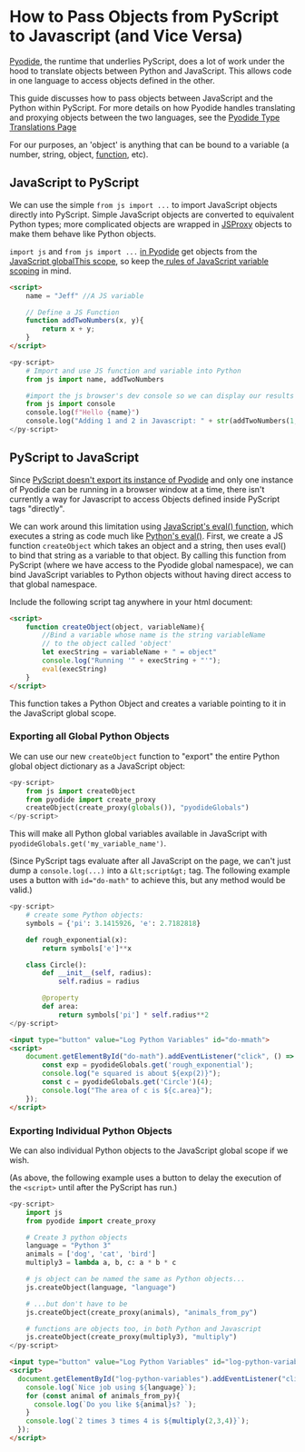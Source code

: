# How to Pass Objects from PyScript to Javascript (and Vice Versa)

[Pyodide](https://pyodide.org), the runtime that underlies PyScript, does a lot of work under the hood to translate objects between Python and JavaScript. This allows code in one language to access objects defined in the other. 

This guide discusses how to pass objects between JavaScript
and the Python within PyScript. For more details on how Pyodide handles translating and proxying objects between the two languages, see the [Pyodide Type Translations Page](https://pyodide.org/en/stable/usage/type-conversions.html)

For our purposes, an 'object' is anything that can be bound to a variable (a number, string, object, [function](https://developer.mozilla.org/en-US/docs/Glossary/First-class_Function), etc).

## JavaScript to PyScript

We can use the simple `from js import ...` to import JavaScript objects directly into PyScript. Simple JavaScript objects are converted to equivalent Python types; more complicated objects are wrapped in [JSProxy](https://pyodide.org/en/stable/usage/type-conversions.html) objects to make them behave like Python objects.

`import js` and `from js import ...` [in Pyodide](https://pyodide.org/en/stable/usage/type-conversions.html#type-translations-using-js-obj-from-py) get objects from the [JavaScript globalThis scope](https://developer.mozilla.org/en-US/docs/Web/JavaScript/Reference/Global_Objects/globalThis), so keep the[ rules of JavaScript variable scoping](https://www.freecodecamp.org/news/var-let-and-const-whats-the-difference/) in mind.

```html
<script>
    name = "Jeff" //A JS variable

    // Define a JS Function
    function addTwoNumbers(x, y){
        return x + y;
    }
</script>
```
```python
<py-script>
    # Import and use JS function and variable into Python
    from js import name, addTwoNumbers

    #import the js browser's dev console so we can display our results
    from js import console
    console.log(f"Hello {name}")
    console.log("Adding 1 and 2 in Javascript: " + str(addTwoNumbers(1, 2)))
</py-script>
```

## PyScript to JavaScript

Since [PyScript doesn't export its instance of Pyodide](https://github.com/pyscript/pyscript/issues/494) and only one instance of Pyodide can be running in a browser window at a time, there isn't currently a way for Javascript to access Objects defined inside PyScript tags "directly".

We can work around this limitation using [JavaScript's eval() function](https://developer.mozilla.org/en-US/docs/Web/JavaScript/Reference/Global_Objects/eval), which executes a string as code much like [Python's eval()](https://docs.python.org/3/library/functions.html#eval). First, we create a JS function `createObject` which takes an object and a string, then uses eval() to bind that string as a variable to that object. By calling this function from PyScript (where we have access to the Pyodide global namespace), we can bind JavaScript variables to Python objects without having direct access to that global namespace.

Include the following script tag anywhere in your html document:

```html
<script>
    function createObject(object, variableName){
        //Bind a variable whose name is the string variableName
        // to the object called 'object'
        let execString = variableName + " = object"
        console.log("Running '" + execString + "'");
        eval(execString)
    }
</script>
```

This function takes a Python Object and creates a variable pointing to it in the JavaScript global scope.

### Exporting all Global Python Objects

We can use our new `createObject` function to "export" the entire Python global object dictionary as a JavaScript object:

```python
<py-script>
    from js import createObject
    from pyodide import create_proxy
    createObject(create_proxy(globals()), "pyodideGlobals")
</py-script>
```
This will make all Python global variables available in JavaScript with `pyodideGlobals.get('my_variable_name')`.

(Since PyScript tags evaluate after all JavaScript on the page, we can't just dump a `console.log(...)` into a `&lt;script&gt;` tag. The following example uses a button with `id="do-math"` to achieve this, but any method would be valid.)

```python
<py-script>
    # create some Python objects:
    symbols = {'pi': 3.1415926, 'e': 2.7182818}

    def rough_exponential(x):
        return symbols['e']**x

    class Circle():
        def __init__(self, radius):
            self.radius = radius

        @property
        def area:
            return symbols['pi'] * self.radius**2
</py-script>
```

```html
<input type="button" value="Log Python Variables" id="do-mmath">
<script>
    document.getElementById("do-math").addEventListener("click", () => {
        const exp = pyodideGlobals.get('rough_exponential');
        console.log("e squared is about ${exp(2)}");
        const c = pyodideGlobals.get('Circle')(4);
        console.log("The area of c is ${c.area}");
    });
</script>
```


### Exporting Individual Python Objects

We can also  individual Python objects to the JavaScript global scope if we wish.

(As above, the following example uses a button to delay the execution of the `<script>` until after the PyScript has run.)

```python
<py-script>
    import js
    from pyodide import create_proxy

    # Create 3 python objects
    language = "Python 3"
    animals = ['dog', 'cat', 'bird']
    multiply3 = lambda a, b, c: a * b * c

    # js object can be named the same as Python objects...
    js.createObject(language, "language")

    # ...but don't have to be
    js.createObject(create_proxy(animals), "animals_from_py")

    # functions are objects too, in both Python and Javascript
    js.createObject(create_proxy(multiply3), "multiply")
</py-script>
```
```html
<input type="button" value="Log Python Variables" id="log-python-variables">
<script>
  document.getElementById("log-python-variables").addEventListener("click", () => {
    console.log(`Nice job using ${language}`);
    for (const animal of animals_from_py){
      console.log(`Do you like ${animal}s? `);
    }
    console.log(`2 times 3 times 4 is ${multiply(2,3,4)}`);
  });
</script>
```

